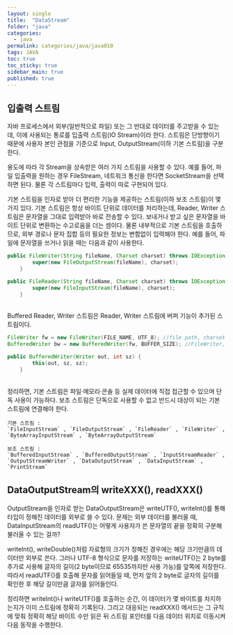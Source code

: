 ```yaml
---
layout: single
title:  "DataStream"
folder: "java"
categories:
  - java
permalink: categories/java/java010
tags: JAVA
toc: true
toc_sticky: true
sidebar_main: true
published: true
---
```


## 입출력 스트림
자바 프로세스에서 외부(일반적으로 파일) 또는 그 반대로 데이터를 주고받을 수 있는데, 이에 사용되는 통로를 입출력 스트림(IO Stream)이라 한다. 스트림은 단방향이기 때문에 사용자 본인 관점을 기준으로 Input, OutputStream(이하 기본 스트림)을 구분한다.

용도에 따라 각 Stream을 상속받은 여러 가지 스트림을 사용할 수 있다. 예를 들어, 파일 입출력을 원하는 경우 FileStream, 네트워크 통신을 한다면 SocketStream을 선택하면 된다. 물론 각 스트림마다 입력, 출력이 따로 구현되어 있다.

기본 스트림을 인자로 받아 더 편리한 기능을 제공하는 스트림(이하 보조 스트림)이 몇 가지 있다. 기본 스트림은 항상 바이트 단위로 데이터를 처리하는데, Reader, Writer 스트림은 문자열을 그대로 입력받아 바로 전송할 수 있다. 보내거나 받고 싶은 문자열을 바이트 단위로 변환하는 수고로움을 더는 셈이다. 물론 내부적으로 기본 스트림을 호출하므로, 외부 경로나 문자 집합 등의 필요한 정보는 변함없이 입력해야 한다. 예를 들어, 파일에 문자열을 쓰거나 읽을 때는 다음과 같이 사용한다.

```java
public FileWriter(String fileName, Charset charset) throws IOException {
        super(new FileOutputStream(fileName), charset);
    }

public FileReader(String fileName, Charset charset) throws IOException {
        super(new FileInputStream(fileName), charset);
    }
```

<br>
Buffered Reader, Writer 스트림은 Reader, Writer 스트림에 버퍼 기능이 추가된 스트림이다.

```java
FileWriter fw = new FileWriter(FILE_NAME, UTF_8); //file path, charset
BufferedWriter bw = new BufferedWriter(fw, BUFFER_SIZE); //FileWriter, buffer size

public BufferedWriter(Writer out, int sz) {
        this(out, sz, sz);
    }
```

<br>
정리하면, 기본 스트림은 파일·메모리·콘솔 등 실제 데이터에 직접 접근할 수 있으며 단독 사용이 가능하다.
보조 스트림은 단독으로 사용할 수 없고 반드시 대상이 되는 기본 스트림에 연결해야 한다.

```
기본 스트림 :
`FileInputStream` , `FileOutputStream` , `FileReader` , `FileWriter` ,
`ByteArrayInputStream` , `ByteArrayOutputStream`

보조 스트림 :
`BufferedInputStream` , `BufferedOutputStream` , `InputStreamReader` ,
`OutputStreamWriter` , `DataOutputStream` , `DataInputStream` , `PrintStream`
```

## DataOutputStream의 writeXXX(), readXXX()
OutputStream을 인자로 받는 DataOutputStream은 writeUTF(), writeInt()를 통해 타입이 정해진 데이터를 외부로 쓸 수 있다. 문제는 외부 데이터를 불러올 때, DataInputStream의 readUTF()는 어떻게 사용자가 쓴 문자열의 끝을 정확히 구분해 불러올 수 있는 걸까?

writeInt(), writeDouble()처럼 자료형의 크기가 정해진 경우에는 해당 크기만큼의 데이터만 외부로 쓴다. 그러나 UTF-8 형식으로 문자를 저장하는 writeUTF()는 2 byte를 추가로 사용해 글자의 길이(2 byte이므로 65535까지만 사용 가능)를 앞쪽에 저장한다. 따라서 readUTF()를 호출해 문자를 읽어들일 때, 먼저 앞의 2 byte로 글자의 길이를 확인한 후 해당 길이만큼 글자를 읽어들인다.

정리하면 writeInt()나 writeUTF()를 호출하는 순간, 이 데이터가 몇 바이트를 차지하는지가 이미 스트림에 정확히 기록된다. 그리고 대응되는 readXXX() 메서드는 그 규칙에 맞춰 정확히 해당 바이트 수만 읽은 뒤 스트림 포인터를 다음 데이터 위치로 이동시켜 다음 동작을 수행한다.